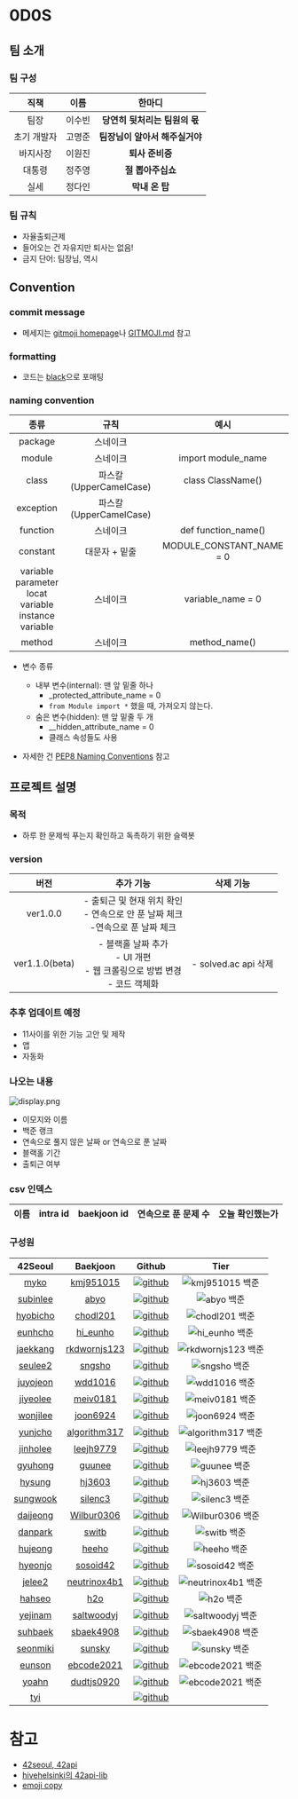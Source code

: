 # 0D0S

## 팀 소개

### 팀 구성

|   직책   | 이름  |        한마디         |
|:------:|:---:|:------------------:|
|   팀장   | 이수빈 | **당연히 뒷처리는 팀원의 몫** |
| 초기 개발자 | 고명준 | **팀장님이 알아서 해주실거야** |
|  바지사장  | 이원진 |     **퇴사 준비중**     |
|  대통령   | 정주영 |    **절 뽑아주십쇼**     |
|   실세   | 정다인 |     **막내 온 탑**     |

### 팀 규칙

- 자율출퇴근제
- 들어오는 건 자유지만 퇴사는 없음!
- 금지 단어: 팀장님, 역시

## Convention

### commit message

- 메세지는 [gitmoji homepage](https://gitmoji.dev/)나 [GITMOJI.md](GITMOJI.md) 참고

### formatting

- 코드는 [black](https://github.com/psf/black)으로 포매팅

### naming convention

|                               종류                                |         규칙          |            예시            |
|:---------------------------------------------------------------:|:-------------------:|:------------------------:|
|                             package                             |        스네이크         |                          |
|                             module                              |        스네이크         |    import module_name    |
|                              class                              | 파스칼(UpperCamelCase) |    class ClassName()     |
|                            exception                            | 파스칼(UpperCamelCase) |                          |
|                            function                             |        스네이크         |   def function_name()    |
|                            constant                             |      대문자 + 밑줄       | MODULE_CONSTANT_NAME = 0 |
| variable<br/>parameter<br/>locat variable<br/>instance variable |        스네이크         |    variable_name = 0     |
|                             method                              |        스네이크         |      method_name()       |

- 변수 종류
    - 내부 변수(internal): 맨 앞 밑줄 하나
        - _protected_attribute_name = 0
        - `from Module import *` 했을 때, 가져오지 않는다.
    - 숨은 변수(hidden): 맨 앞 밑줄 두 개
        - __hidden_attribute_name = 0
        - 클래스 속성들도 사용

- 자세한 건 [PEP8 Naming Conventions](https://peps.python.org/pep-0008/#naming-conventions) 참고

## 프로젝트 설명

### 목적

- 하루 한 문제씩 푸는지 확인하고 독촉하기 위한 슬랙봇

### version

|       버전       |                          추가 기능                           |       삭제 기능        |
|:--------------:|:--------------------------------------------------------:|:------------------:|
|    ver1.0.0    | - 출퇴근 및 현재 위치 확인<br/>- 연속으로 안 푼 날짜 체크<br/>-연속으로 푼 날짜 체크  |                    |
| ver1.1.0(beta) | - 블랙홀 날짜 추가<br/>- UI 개편<br/>- 웹 크롤링으로 방법 변경<br/>- 코드 객체화 | - solved.ac api 삭제 |

### 추후 업데이트 예정

- 11사이를 위한 기능 고안 및 제작
- 앱
- 자동화

### 나오는 내용

![display.png](img/display.png)

- 이모지와 이름
- 백준 랭크
- 연속으로 풀지 않은 날짜 or 연속으로 푼 날짜
- 블랙홀 기간
- 출퇴근 여부

### csv 인덱스

| 이름 | intra id | baekjoon id | 연속으로 푼 문제 수 | 오늘 확인했는가 |
|:--:|:--------:|:-----------:|:-----------:|:--------:|

### 구성원

|                        42Seoul                         |                          Baekjoon                          |                           Github                           |                                        Tier                                        |
|:------------------------------------------------------:|:----------------------------------------------------------:|:----------------------------------------------------------:|:----------------------------------------------------------------------------------:|
|     [myko](https://profile.intra.42.fr/users/myko)     |    [kmj951015](https://solved.ac/ko/profile/kmj951015)     | [![github](img/github.svg)](https://github.com/Kdelphinus) |    ![kmj951015 백준](http://mazassumnida.wtf/api/v2/generate_badge?boj=kmj951015)    |
| [subinlee](https://profile.intra.42.fr/users/subinlee) |         [abyo](https://solved.ac/ko/profile/abyo)          |  [![github](img/github.svg)](https://github.com/subillie)  |         ![abyo 백준](http://mazassumnida.wtf/api/v2/generate_badge?boj=abyo)         |
| [hyobicho](https://profile.intra.42.fr/users/hyobicho) |     	[chodl201](https://solved.ac/ko/profile/chodl201)     |  [![github](img/github.svg)](https://github.com/hyobb109)  |     ![chodl201 백준](http://mazassumnida.wtf/api/v2/generate_badge?boj=chodl201)     |
|  [eunhcho](https://profile.intra.42.fr/users/eunhcho)  |     	[hi_eunho](https://solved.ac/ko/profile/hi_eunho)     | [![github](img/github.svg)](https://github.com/AnnyangEH)  |     ![hi_eunho 백준](http://mazassumnida.wtf/api/v2/generate_badge?boj=hi_eunho)     |
| [jaekkang](https://profile.intra.42.fr/users/jaekkang) | 	[rkdwornjs123](https://solved.ac/ko/profile/rkdwornjs123) |  [![github](img/github.svg)](https://github.com/jaekkang)  | ![rkdwornjs123 백준](http://mazassumnida.wtf/api/v2/generate_badge?boj=rkdwornjs123) |
|  [seulee2](https://profile.intra.42.fr/users/seulee2)  |       [sngsho](https://solved.ac/ko/profile/sngsho)        |   [![github](img/github.svg)](https://github.com/sngsho)   |       ![sngsho 백준](http://mazassumnida.wtf/api/v2/generate_badge?boj=sngsho)       |
| [juyojeon](https://profile.intra.42.fr/users/juyojeon) |      [wdd1016](https://solved.ac/ko/profile/wdd1016)       |  [![github](img/github.svg)](https://github.com/wdd1016)   |      ![wdd1016 백준](http://mazassumnida.wtf/api/v2/generate_badge?boj=wdd1016)      |
| [jiyeolee](https://profile.intra.42.fr/users/jiyeolee) |     [meiv0181](https://solved.ac/ko/profile/meiv0181)      |  [![github](img/github.svg)](https://github.com/pep-per)   |     ![meiv0181 백준](http://mazassumnida.wtf/api/v2/generate_badge?boj=meiv0181)     |
| [wonjilee](https://profile.intra.42.fr/users/wonjilee) |     [joon6924](https://solved.ac/ko/profile/joon6924)      | [![github](img/github.svg)](https://github.com/inwoo0115)  |     ![joon6924 백준](http://mazassumnida.wtf/api/v2/generate_badge?boj=joon6924)     |
|  [yunjcho](https://profile.intra.42.fr/users/yunjcho)  | [algorithm317](https://solved.ac/ko/profile/algorithm317)  | [![github](img/github.svg)](https://github.com/YunjooCho)  | ![algorithm317 백준](http://mazassumnida.wtf/api/v2/generate_badge?boj=algorithm317) |
| [jinholee](https://profile.intra.42.fr/users/jinholee) |    [leejh9779](https://solved.ac/ko/profile/leejh9779)     |      [![github](img/github.svg)](https://github.com)       |    ![leejh9779 백준](http://mazassumnida.wtf/api/v2/generate_badge?boj=leejh9779)    |
|  [gyuhong](https://profile.intra.42.fr/users/gyuhong)  |       [guunee](https://solved.ac/ko/profile/guunee)        |   [![github](img/github.svg)](https://github.com/guune)    |       ![guunee 백준](http://mazassumnida.wtf/api/v2/generate_badge?boj=guunee)       |
|   [hysung](https://profile.intra.42.fr/users/hysung)   |       [hj3603](https://solved.ac/ko/profile/hj3603)        |  [![github](img/github.svg)](https://github.com/vivivim)   |       ![hj3603 백준](http://mazassumnida.wtf/api/v2/generate_badge?boj=hj3603)       |
| [sungwook](https://profile.intra.42.fr/users/sungwook) |      [silenc3](https://solved.ac/ko/profile/silenc3)       | [![github](img/github.svg)](https://github.com/42sungwook) |      ![silenc3 백준](http://mazassumnida.wtf/api/v2/generate_badge?boj=silenc3)      |
| [daijeong](https://profile.intra.42.fr/users/daijeong) |   [Wilbur0306](https://solved.ac/ko/profile/Wilbur0306)    | [![github](img/github.svg)](https://github.com/Wilbur0306) |   ![Wilbur0306 백준](http://mazassumnida.wtf/api/v2/generate_badge?boj=Wilbur0306)   |
|  [danpark](https://profile.intra.42.fr/users/danpark)  |        [switb](https://solved.ac/ko/profile/switb)         | [![github](img/github.svg)](https://github.com/honeyl3ee)  |        ![switb 백준](http://mazassumnida.wtf/api/v2/generate_badge?boj=switb)        |
|  [hujeong](https://profile.intra.42.fr/users/hujeong)  |        [heeho](https://solved.ac/ko/profile/heeho)         |   [![github](img/github.svg)](https://github.com/heehoh)   |        ![heeho 백준](http://mazassumnida.wtf/api/v2/generate_badge?boj=heeho)        |
|  [hyeonjo](https://profile.intra.42.fr/users/hyeonjo)  |     [sosoid42](https://solved.ac/ko/profile/sosoid42)      |      [![github](img/github.svg)](https://github.com)       |     ![sosoid42 백준](http://mazassumnida.wtf/api/v2/generate_badge?boj=sosoid42)     |
|   [jelee2](https://profile.intra.42.fr/users/jelee2)   | [neutrinox4b1](https://solved.ac/ko/profile/neutrinox4b1)  |      [![github](img/github.svg)](https://github.com)       | ![neutrinox4b1 백준](http://mazassumnida.wtf/api/v2/generate_badge?boj=neutrinox4b1) |
|   [hahseo](https://profile.intra.42.fr/users/hahseo)   |          [h2o](https://solved.ac/ko/profile/h2o)           |    [![github](img/github.svg)](https://github.com/oh2o)    |          ![h2o 백준](http://mazassumnida.wtf/api/v2/generate_badge?boj=h2o)          |
|  [yejinam](https://profile.intra.42.fr/users/yejinam)  |   [saltwoodyj](https://solved.ac/ko/profile/saltwoodyj)    |      [![github](img/github.svg)](https://github.com)       |   ![saltwoodyj 백준](http://mazassumnida.wtf/api/v2/generate_badge?boj=saltwoodyj)   |
|  [suhbaek](https://profile.intra.42.fr/users/suhbaek)  |    [sbaek4908](https://solved.ac/ko/profile/sbaek4908)     |      [![github](img/github.svg)](https://github.com)       |    ![sbaek4908 백준](http://mazassumnida.wtf/api/v2/generate_badge?boj=sbaek4908)    |
| [seonmiki](https://profile.intra.42.fr/users/seonmiki) |       [sunsky](https://solved.ac/ko/profile/sunsky)        |      [![github](img/github.svg)](https://github.com)       |       ![sunsky 백준](http://mazassumnida.wtf/api/v2/generate_badge?boj=sunsky)       |
|   [eunson](https://profile.intra.42.fr/users/eunson)   |   [ebcode2021](https://solved.ac/ko/profile/ebcode2021)    |      [![github](img/github.svg)](https://github.com)       |   ![ebcode2021 백준](http://mazassumnida.wtf/api/v2/generate_badge?boj=ebcode2021)   |
|    [yoahn](https://profile.intra.42.fr/users/yoahn)    |   [dudtjs0920](https://solved.ac/ko/profile/dudtjs0920)    |  [![github](img/github.svg)](https://github.com/AYoungSn)  |   ![ebcode2021 백준](http://mazassumnida.wtf/api/v2/generate_badge?boj=dudtjs0920)   |
|      [tyi](https://profile.intra.42.fr/users/tyi)      |                                                            |      [![github](img/github.svg)](https://github.com)       |                                                                                    |

# 참고

- [42seoul, 42api](https://api.intra.42.fr/apidoc)
- [hivehelsinki의 42api-lib](https://github.com/hivehelsinki/42api-lib)
- [emoji copy](https://www.emojicopy.com/)
